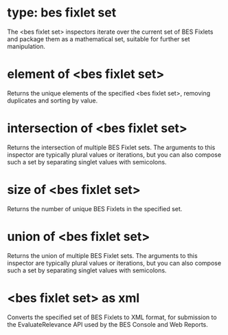 # type: bes fixlet set

The &lt;bes fixlet set&gt; inspectors iterate over the current set of BES Fixlets and package them as a mathematical set, suitable for further set manipulation.

# element of &lt;bes fixlet set&gt;

Returns the unique elements of the specified &lt;bes fixlet set&gt;, removing duplicates and sorting by value.

# intersection of &lt;bes fixlet set&gt;

Returns the intersection of multiple BES Fixlet sets. The arguments to this inspector are typically plural values or iterations, but you can also compose such a set by separating singlet values with semicolons.

# size of &lt;bes fixlet set&gt;

Returns the number of unique BES Fixlets in the specified set.

# union of &lt;bes fixlet set&gt;

Returns the union of multiple BES Fixlet sets. The arguments to this inspector are typically plural values or iterations, but you can also compose such a set by separating singlet values with semicolons.

# &lt;bes fixlet set&gt; as xml

Converts the specified set of BES Fixlets to XML format, for submission to the EvaluateRelevance API used by the BES Console and Web Reports.
